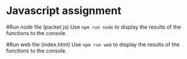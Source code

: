 # Javascript assignment

#Run node file (packet.js)
Use `npm run node` to display the results of the functions to the console.

#Run web file (index.html)
Use `npm run web` to display the results of the functions to the console.
